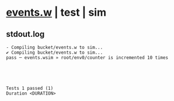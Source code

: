 # [events.w](../../../../examples/tests/valid/events.w) | test | sim

## stdout.log
```log
- Compiling bucket/events.w to sim...
✔ Compiling bucket/events.w to sim...
pass ─ events.wsim » root/env0/counter is incremented 10 times
 




Tests 1 passed (1) 
Duration <DURATION>

```

